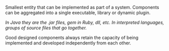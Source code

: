 Smallest entity that can be implemented as part of a system. Components can be aggregated into a single executable, library or dynamic plugin.

*In Java they are the .jar files, gem in Ruby, dll, etc. In interpreted languages, groups of source files that go together.*

Good designed components always retain the capacity of being implemented and developed independently from each other.